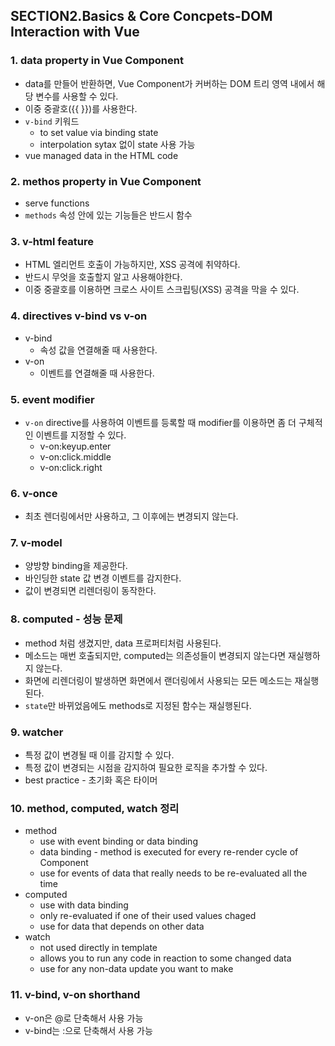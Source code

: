## SECTION2.Basics & Core Concpets-DOM Interaction with Vue

### 1. data property in Vue Component

* data를 만들어 반환하면, Vue Component가 커버하는 DOM 트리 영역 내에서 해당 변수를 사용할 수 있다.
* 이중 중괄호({{ }})를 사용한다.
* `v-bind` 키워드
    * to set value via binding state
    * interpolation sytax 없이 state 사용 가능
* vue managed data in the HTML code

### 2. methos property in Vue Component

* serve functions
* `methods` 속성 안에 있는 기능들은 반드시 함수

### 3. v-html feature

* HTML 엘리먼트 호출이 가능하지만, XSS 공격에 취약하다.
* 반드시 무엇을 호출할지 알고 사용해야한다.
* 이중 중괄호를 이용하면 크로스 사이트 스크립팅(XSS) 공격을 막을 수 있다.

### 4. directives v-bind vs v-on

* v-bind 
    * 속성 값을 연결해줄 때 사용한다.
* v-on
    * 이벤트를 연결해줄 때 사용한다.

### 5. event modifier

* `v-on` directive를 사용하여 이벤트를 등록할 때 modifier를 이용하면 좀 더 구체적인 이벤트를 지정할 수 있다.
    * v-on:keyup.enter
    * v-on:click.middle
    * v-on:click.right

### 6. v-once

* 최초 렌더링에서만 사용하고, 그 이후에는 변경되지 않는다.

### 7. v-model

* 양방향 binding을 제공한다.
* 바인딩한 state 값 변경 이벤트를 감지한다.
* 값이 변경되면 리렌더링이 동작한다.

### 8. computed - 성능 문제

* method 처럼 생겼지만, data 프로퍼티처럼 사용된다.
* 메소드는 매번 호출되지만, computed는 의존성들이 변경되지 않는다면 재실행하지 않는다.
* 화면에 리렌더링이 발생하면 화면에서 랜더링에서 사용되는 모든 메소드는 재실행된다.
* `state`만 바뀌었음에도 methods로 지정된 함수는 재실행된다.

### 9. watcher

* 특정 값이 변경될 때 이를 감지할 수 있다.
* 특정 값이 변경되는 시점을 감지하여 필요한 로직을 추가할 수 있다.
* best practice - 초기화 혹은 타이머 

### 10. method, computed, watch 정리

* method
    * use with event binding or data binding
    * data binding - method is executed for every re-render cycle of Component
    * use for events of data that really needs to be re-evaluated all the time
* computed
    * use with data binding
    * only re-evaluated if one of their used values chaged
    * use for data that depends on other data
* watch
    * not used directly in template
    * allows you to run any code in reaction to some changed data
    * use for any non-data update you want to make

### 11. v-bind, v-on shorthand

* v-on은 @로 단축해서 사용 가능
* v-bind는 :으로 단축해서 사용 가능
